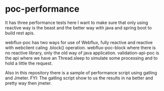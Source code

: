 # poc-performance

It has three performance tests here 
I want to make sure that only using reactive way is the beast and the better way with java and spring boot to build rest apis.

webflux-poc has two ways for use of Webflux, fully reactive and reactive with webclient caling .block() operation.
webflux-poc-block where there is no reactive library, only the old way of java application.
validation-api-poc is the api where we have an Thread.sleep to simulate some processing and to hold a little the request.

Also in this repository there is a sample of performance script using gatling and Jmeter.
FYI: The gatling script show to us the results in na better and pretty way then jmeter.
